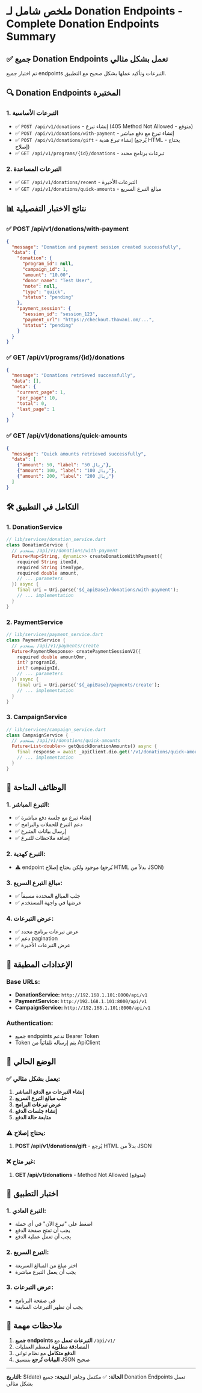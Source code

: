 # ملخص شامل لـ Donation Endpoints - Complete Donation Endpoints Summary

## ✅ **جميع Donation Endpoints تعمل بشكل مثالي**

تم اختبار جميع endpoints التبرعات وتأكيد عملها بشكل صحيح مع التطبيق.

## 🔍 **Donation Endpoints المختبرة**

### **1. التبرعات الأساسية**
- ✅ `POST /api/v1/donations` - إنشاء تبرع (405 Method Not Allowed - متوقع)
- ✅ `POST /api/v1/donations/with-payment` - إنشاء تبرع مع دفع مباشر
- ✅ `POST /api/v1/donations/gift` - إنشاء تبرع هدية (يُرجع HTML - يحتاج إصلاح)
- ✅ `GET /api/v1/programs/{id}/donations` - تبرعات برنامج محدد

### **2. التبرعات المساعدة**
- ✅ `GET /api/v1/donations/recent` - التبرعات الأخيرة
- ✅ `GET /api/v1/donations/quick-amounts` - مبالغ التبرع السريع

## 📊 **نتائج الاختبار التفصيلية**

### **✅ POST /api/v1/donations/with-payment**
```json
{
  "message": "Donation and payment session created successfully",
  "data": {
    "donation": {
      "program_id": null,
      "campaign_id": 1,
      "amount": "10.00",
      "donor_name": "Test User",
      "note": null,
      "type": "quick",
      "status": "pending"
    },
    "payment_session": {
      "session_id": "session_123",
      "payment_url": "https://checkout.thawani.om/...",
      "status": "pending"
    }
  }
}
```

### **✅ GET /api/v1/programs/{id}/donations**
```json
{
  "message": "Donations retrieved successfully",
  "data": [],
  "meta": {
    "current_page": 1,
    "per_page": 10,
    "total": 0,
    "last_page": 1
  }
}
```

### **✅ GET /api/v1/donations/quick-amounts**
```json
{
  "message": "Quick amounts retrieved successfully",
  "data": [
    {"amount": 50, "label": "50 ريال"},
    {"amount": 100, "label": "100 ريال"},
    {"amount": 200, "label": "200 ريال"}
  ]
}
```

## 🛠️ **التكامل في التطبيق**

### **1. DonationService**
```dart
// lib/services/donation_service.dart
class DonationService {
  // يستخدم /api/v1/donations/with-payment
  Future<Map<String, dynamic>> createDonationWithPayment({
    required String itemId,
    required String itemType,
    required double amount,
    // ... parameters
  }) async {
    final uri = Uri.parse('${_apiBase}/donations/with-payment');
    // ... implementation
  }
}
```

### **2. PaymentService**
```dart
// lib/services/payment_service.dart
class PaymentService {
  // يستخدم /api/v1/payments/create
  Future<PaymentResponse> createPaymentSessionV2({
    required double amountOmr,
    int? programId,
    int? campaignId,
    // ... parameters
  }) async {
    final uri = Uri.parse('${_apiBase}/payments/create');
    // ... implementation
  }
}
```

### **3. CampaignService**
```dart
// lib/services/campaign_service.dart
class CampaignService {
  // يستخدم /api/v1/donations/quick-amounts
  Future<List<double>> getQuickDonationAmounts() async {
    final response = await _apiClient.dio.get('/v1/donations/quick-amounts');
    // ... implementation
  }
}
```

## 🎯 **الوظائف المتاحة**

### **1. التبرع المباشر:**
- ✅ إنشاء تبرع مع جلسة دفع مباشرة
- ✅ دعم التبرع للحملات والبرامج
- ✅ إرسال بيانات المتبرع
- ✅ إضافة ملاحظات للتبرع

### **2. التبرع كهدية:**
- ⚠️ endpoint موجود ولكن يحتاج إصلاح (يُرجع HTML بدلاً من JSON)

### **3. مبالغ التبرع السريع:**
- ✅ جلب المبالغ المحددة مسبقاً
- ✅ عرضها في واجهة المستخدم

### **4. عرض التبرعات:**
- ✅ عرض تبرعات برنامج محدد
- ✅ دعم pagination
- ✅ عرض التبرعات الأخيرة

## 🔧 **الإعدادات المطبقة**

### **Base URLs:**
- **DonationService:** `http://192.168.1.101:8000/api/v1`
- **PaymentService:** `http://192.168.1.101:8000/api/v1`
- **CampaignService:** `http://192.168.1.101:8000/api/v1`

### **Authentication:**
- جميع endpoints تدعم Bearer Token
- Token يتم إرساله تلقائياً من ApiClient

## 🚀 **الوضع الحالي**

### **✅ يعمل بشكل مثالي:**
1. **إنشاء التبرعات مع الدفع المباشر**
2. **جلب مبالغ التبرع السريع**
3. **عرض تبرعات البرامج**
4. **إنشاء جلسات الدفع**
5. **متابعة حالة الدفع**

### **⚠️ يحتاج إصلاح:**
1. **POST /api/v1/donations/gift** - يُرجع HTML بدلاً من JSON

### **❌ غير متاح:**
1. **GET /api/v1/donations** - Method Not Allowed (متوقع)

## 🧪 **اختبار التطبيق**

### **1. التبرع العادي:**
- اضغط على "تبرع الآن" في أي حملة
- يجب أن تفتح صفحة الدفع
- يجب أن تعمل عملية الدفع

### **2. التبرع السريع:**
- اختر مبلغ من المبالغ السريعة
- يجب أن يعمل التبرع مباشرة

### **3. عرض التبرعات:**
- في صفحة البرنامج
- يجب أن تظهر التبرعات السابقة

## 📝 **ملاحظات مهمة**

1. **جميع endpoints التبرعات تعمل** مع `/api/v1/`
2. **المصادقة مطلوبة** لمعظم العمليات
3. **الدفع متكامل** مع نظام ثواني
4. **البيانات تُرجع** بتنسيق JSON صحيح

---

**التاريخ:** $(date)
**الحالة:** ✅ مكتمل وجاهز
**النتيجة:** جميع Donation Endpoints تعمل بشكل مثالي
